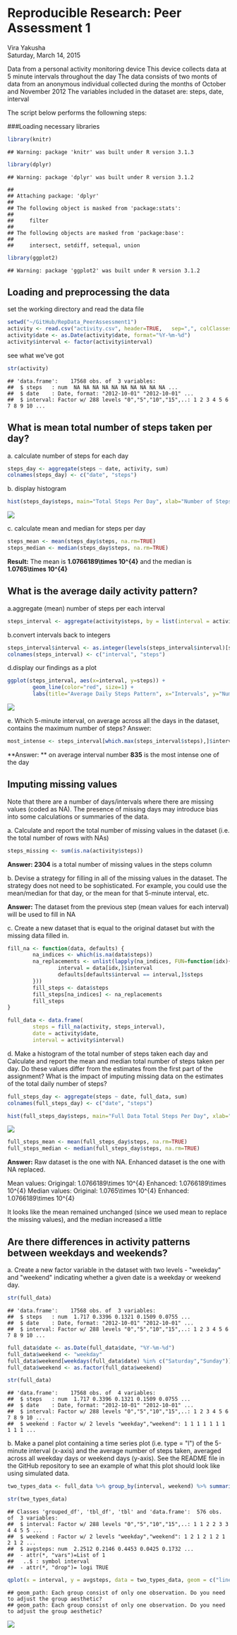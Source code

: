 # Reproducible Research: Peer Assessment 1
Vira Yakusha  
Saturday, March 14, 2015  

Data from a personal activity monitoring device
This device collects data at 5 minute intervals throughout the day
The data consists of two monts of data from an anonymous individual collected during the months of October and November 2012
The variables included in the dataset are: steps, date, interval

The script below performs the followning steps:

###Loading necessary libraries

```r
library(knitr)
```

```
## Warning: package 'knitr' was built under R version 3.1.3
```

```r
library(dplyr)
```

```
## Warning: package 'dplyr' was built under R version 3.1.2
```

```
## 
## Attaching package: 'dplyr'
## 
## The following object is masked from 'package:stats':
## 
##     filter
## 
## The following objects are masked from 'package:base':
## 
##     intersect, setdiff, setequal, union
```

```r
library(ggplot2)
```

```
## Warning: package 'ggplot2' was built under R version 3.1.2
```

## Loading and preprocessing the data

set the working directory and read the data file

```r
setwd("~/GitHub/RepData_PeerAssessment1")
activity <- read.csv("activity.csv", header=TRUE,   sep=",", colClasses=c("numeric", "character", "numeric"))
activity$date <- as.Date(activity$date, format="%Y-%m-%d")
activity$interval <- factor(activity$interval)
```
see what we've got

```r
str(activity)
```

```
## 'data.frame':	17568 obs. of  3 variables:
##  $ steps   : num  NA NA NA NA NA NA NA NA NA NA ...
##  $ date    : Date, format: "2012-10-01" "2012-10-01" ...
##  $ interval: Factor w/ 288 levels "0","5","10","15",..: 1 2 3 4 5 6 7 8 9 10 ...
```

## What is mean total number of steps taken per day?
a. calculate number of steps for each day


```r
steps_day <- aggregate(steps ~ date, activity, sum)
colnames(steps_day) <- c("date", "steps")
```
b. display histogram

```r
hist(steps_day$steps, main="Total Steps Per Day", xlab="Number of Steps Per Day", ylab="Count", col="Red")
```

![](PA1_template_files/figure-html/unnamed-chunk-4-1.png) 

c. calculate mean and median for steps per day


```r
steps_mean <- mean(steps_day$steps, na.rm=TRUE)
steps_median <- median(steps_day$steps, na.rm=TRUE)
```

**Result:** The mean is **1.0766189\times 10^{4}** and the median is **1.0765\times 10^{4}** 


## What is the average daily activity pattern?

a.aggregate (mean) number of steps per each interval

```r
steps_interval <- aggregate(activity$steps, by = list(interval = activity$interval), FUN=mean, na.rm=TRUE)
```

b.convert intervals back to integers

```r
steps_interval$interval <- as.integer(levels(steps_interval$interval)[steps_interval$interval])
colnames(steps_interval) <- c("interval", "steps")
```

d.display our findings as a plot

```r
ggplot(steps_interval, aes(x=interval, y=steps)) +   
        geom_line(color="red", size=1) +  
        labs(title="Average Daily Steps Pattern", x="Intervals", y="Number of steps") 
```

![](PA1_template_files/figure-html/unnamed-chunk-8-1.png) 

e. Which 5-minute interval, on average across all the days in the dataset, contains the maximum number of steps? Answer:

```r
most_intense <- steps_interval[which.max(steps_interval$steps),]$interval
```
**Answer: ** on average interval number **835** is the most intense one of the day 


## Imputing missing values
Note that there are a number of days/intervals where there are missing values (coded as NA). The presence of missing days may introduce bias into some calculations or summaries of the data.

a. Calculate and report the total number of missing values in the dataset (i.e. the total number of rows with NAs)

```r
steps_missing <- sum(is.na(activity$steps))
```
**Answer:  2304** is a total number of missing values in the steps column

b. Devise a strategy for filling in all of the missing values in the dataset. The strategy does not need to be sophisticated. For example, you could use the mean/median for that day, or the mean for that 5-minute interval, etc.

**Answer:** The dataset from the previous step (mean values for each interval) will be used to fill in NA


c. Create a new dataset that is equal to the original dataset but with the missing data filled in.

```r
fill_na <- function(data, defaults) {
        na_indices <- which(is.na(data$steps))
        na_replacements <- unlist(lapply(na_indices, FUN=function(idx){
                interval = data[idx,]$interval
                defaults[defaults$interval == interval,]$steps
        }))
        fill_steps <- data$steps
        fill_steps[na_indices] <- na_replacements
        fill_steps
}

full_data <- data.frame(  
        steps = fill_na(activity, steps_interval),  
        date = activity$date,  
        interval = activity$interval)
```

d. Make a histogram of the total number of steps taken each day and Calculate and report the mean and median total number of steps taken per day. Do these values differ from the estimates from the first part of the assignment? What is the impact of imputing missing data on the estimates of the total daily number of steps?


```r
full_steps_day <- aggregate(steps ~ date, full_data, sum)
colnames(full_steps_day) <- c("date", "steps")

hist(full_steps_day$steps, main="Full Data Total Steps Per Day", xlab="Number of Steps Per Day", ylab="Count", col="Red")
```

![](PA1_template_files/figure-html/unnamed-chunk-11-1.png) 

```r
full_steps_mean <- mean(full_steps_day$steps, na.rm=TRUE)
full_steps_median <- median(full_steps_day$steps, na.rm=TRUE)
```

**Answer:** Raw dataset is the one with NA. Enhanced dataset is the one with NA replaced. 

Mean values: Origingal:  1.0766189\times 10^{4}  Enhanced: 1.0766189\times 10^{4} 
Median values: Original: 1.0765\times 10^{4}  Enhanced: 1.0766189\times 10^{4}

It looks like the mean remained unchanged (since we used mean to replace the missing values),
and the median increased a little


## Are there differences in activity patterns between weekdays and weekends?

a. Create a new factor variable in the dataset with two levels - "weekday" and "weekend" indicating whether a given date is a weekday or weekend day.

```r
str(full_data)
```

```
## 'data.frame':	17568 obs. of  3 variables:
##  $ steps   : num  1.717 0.3396 0.1321 0.1509 0.0755 ...
##  $ date    : Date, format: "2012-10-01" "2012-10-01" ...
##  $ interval: Factor w/ 288 levels "0","5","10","15",..: 1 2 3 4 5 6 7 8 9 10 ...
```

```r
full_data$date <- as.Date(full_data$date, "%Y-%m-%d")
full_data$weekend <- "weekday"
full_data$weekend[weekdays(full_data$date) %in% c("Saturday","Sunday")] <- "weekend"
full_data$weekend <- as.factor(full_data$weekend)

str(full_data)
```

```
## 'data.frame':	17568 obs. of  4 variables:
##  $ steps   : num  1.717 0.3396 0.1321 0.1509 0.0755 ...
##  $ date    : Date, format: "2012-10-01" "2012-10-01" ...
##  $ interval: Factor w/ 288 levels "0","5","10","15",..: 1 2 3 4 5 6 7 8 9 10 ...
##  $ weekend : Factor w/ 2 levels "weekday","weekend": 1 1 1 1 1 1 1 1 1 1 ...
```

b. Make a panel plot containing a time series plot (i.e. type = "l") of the 5-minute interval (x-axis) and the average number of steps taken, averaged across all weekday days or weekend days (y-axis). See the README file in the GitHub repository to see an example of what this plot should look like using simulated data.


```r
two_types_data <- full_data %>% group_by(interval, weekend) %>% summarize(avgsteps = mean(steps))

str(two_types_data)
```

```
## Classes 'grouped_df', 'tbl_df', 'tbl' and 'data.frame':	576 obs. of  3 variables:
##  $ interval: Factor w/ 288 levels "0","5","10","15",..: 1 1 2 2 3 3 4 4 5 5 ...
##  $ weekend : Factor w/ 2 levels "weekday","weekend": 1 2 1 2 1 2 1 2 1 2 ...
##  $ avgsteps: num  2.2512 0.2146 0.4453 0.0425 0.1732 ...
##  - attr(*, "vars")=List of 1
##   ..$ : symbol interval
##  - attr(*, "drop")= logi TRUE
```

```r
qplot(x = interval, y = avgsteps, data = two_types_data, geom = c("line"), facets = weekend~., ylab = "Average number of Steps")
```

```
## geom_path: Each group consist of only one observation. Do you need to adjust the group aesthetic?
## geom_path: Each group consist of only one observation. Do you need to adjust the group aesthetic?
```

![](PA1_template_files/figure-html/unnamed-chunk-13-1.png) 
